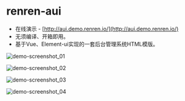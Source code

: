# renren-aui

- 在线演示 - [http://aui.demo.renren.io/](http://aui.demo.renren.io/)
- 无须编译、开箱即用。
- 基于Vue、Element-ui实现的一套后台管理系统HTML模版。

![demo-screenshot_01](https://github.com/renrenio/renren-aui/blob/master/demo-screenshot/01.png)

![demo-screenshot_02](https://github.com/renrenio/renren-aui/blob/master/demo-screenshot/02.png)

![demo-screenshot_03](https://github.com/renrenio/renren-aui/blob/master/demo-screenshot/03.png)

![demo-screenshot_04](https://github.com/renrenio/renren-aui/blob/master/demo-screenshot/04.png)

